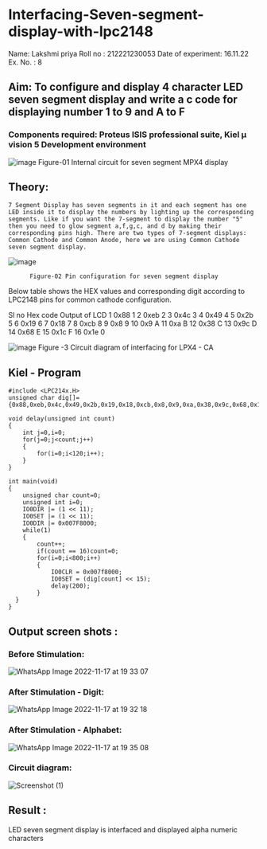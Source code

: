 # Interfacing-Seven-segment-display-with-lpc2148

Name: Lakshmi priya	
Roll no : 212221230053
Date of experiment: 16.11.22
Ex. No. : 8

## Aim: To configure and display 4 character LED seven segment display and write a c code for displaying number 1 to 9 and A to F 
### Components required: Proteus ISIS professional suite, Kiel μ vision 5 Development environment 
 ![image](https://user-images.githubusercontent.com/36288975/201021692-efa39349-1a3c-4737-aadc-1843b954c78d.png)
Figure-01 Internal circuit for seven segment MPX4 display

## Theory: 
	7 Segment Display has seven segments in it and each segment has one LED inside it to display the numbers by lighting up the corresponding segments. Like if you want the 7-segment to display the number "5" then you need to glow segment a,f,g,c, and d by making their corresponding pins high. There are two types of 7-segment displays: Common Cathode and Common Anode, here we are using Common Cathode seven segment display.
   ![image](https://user-images.githubusercontent.com/36288975/201021740-565b47cd-26d8-4e54-a092-eef7a0a85278.png)
 
          Figure-02 Pin configuration for seven segment display  


Below table shows the HEX values and corresponding digit according to LPC2148 pins for common cathode configuration.

Sl no 	Hex code 	Output of LCD
1	0x88	1
2	0xeb	2
3	0x4c	3
4	0x49	4
5	0x2b	5
6	0x19	6
7	0x18	7
8	0xcb	8
9	0x8	9
10	0x9	A
11	0xa	B
12	0x38	C
13	0x9c	D
14	0x68	E
15	0x1c 	F
16	0x1e	0

![image](https://user-images.githubusercontent.com/36288975/201021930-7efe2b15-b0de-4d52-b87d-329fe6b91c89.png)
        Figure -3 Circuit diagram of interfacing for LPX4 - CA

## Kiel - Program 
```
#include <LPC214x.H>
unsigned char dig[]= {0x88,0xeb,0x4c,0x49,0x2b,0x19,0x18,0xcb,0x8,0x9,0xa,0x38,0x9c,0x68,0x1c,0x1e};

void delay(unsigned int count)
{
	int j=0,i=0;
	for(j=0;j<count;j++)
	{
		for(i=0;i<120;i++);
	}
}

int main(void)
{
	unsigned char count=0;
	unsigned int i=0;
	IO0DIR |= (1 << 11);
	IO0SET |= (1 << 11);
	IO0DIR |= 0x007F8000;
	while(1)
	{
		count++;
		if(count == 16)count=0;
		for(i=0;i<800;i++)
		{
			IO0CLR = 0x007f8000;
			IO0SET = (dig[count] << 15);
			delay(200);
		}
  }
}
```
##  Output screen shots :
### Before Stimulation:
![WhatsApp Image 2022-11-17 at 19 33 07](https://user-images.githubusercontent.com/93427923/202482943-1d190879-dd64-41d5-aae3-a8d750c0b685.jpg)

### After Stimulation - Digit:
![WhatsApp Image 2022-11-17 at 19 32 18](https://user-images.githubusercontent.com/93427923/202483089-02f7f377-741d-45ab-9c83-0e598b11b8c7.jpg)

### After Stimulation - Alphabet:
![WhatsApp Image 2022-11-17 at 19 35 08](https://user-images.githubusercontent.com/93427923/202483246-bfcedb5e-33dd-4b8c-986b-c0d356e6b1e3.jpg)

### Circuit diagram:
![Screenshot (1)](https://user-images.githubusercontent.com/93427923/202484849-a931291f-fe45-45a3-bac5-697b01542aa3.png)

## Result :
LED seven segment display is interfaced and displayed alpha numeric characters 



